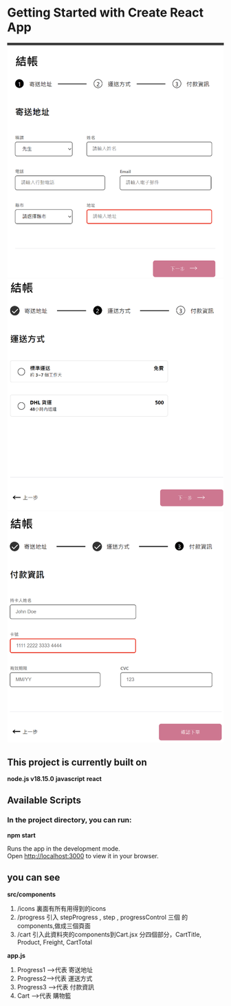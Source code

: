 # Getting Started with Create React App

![image](https://github.com/u418572/ALPHA-Shop/blob/main/src/components/imgs/step1.png)
![image](https://github.com/u418572/ALPHA-Shop/blob/main/src/components/imgs/step2.png)
![image](https://github.com/u418572/ALPHA-Shop/blob/main/src/components/imgs/step3.png)

## This project is currently built on

**node.js v18.15.0**
**javascript**
**react**

## Available Scripts

### In the project directory, you can run:

   **npm start**

Runs the app in the development mode.\
Open [http://localhost:3000](http://localhost:3000) to view it in your browser.

## you can see 

**src/components** 

   1. /icons  裏面有所有用得到的icons
   2. /progress 引入 stepProgress , step , progressControl 三個 的 components,做成三個頁面
   3. /cart 引入此資料夾的components到Cart.jsx 分四個部分，CartTitle, Product, Freight, CartTotal 
   
   
**app.js**

   1. Progress1 -->代表 寄送地址
   2. Progress2-->代表 運送方式
   3. Progress3 -->代表 付款資訊
   4. Cart -->代表 購物籃
